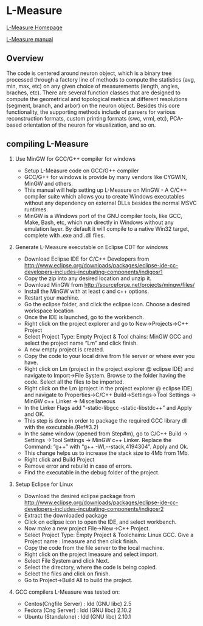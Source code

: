 # L-Measure
[L-Measure Homepage](http://cng.gmu.edu:8080/Lm/)


[L-Measure manual](http://cng.gmu.edu:8080/Lm/help/index.htm)
## Overview
 The code is centered around neuron object, which is a binary tree processed through a factory line of methods to compute the statistics (avg, min, max, etc) on any given choice of measurements (length, angles, braches, etc). There are several function classes that are designed to compute the geometrical and topological metrics at different resolutions (segment, branch, and arbor) on the neuron object. Besides this core functionality, the supporting methods include of parsers for various reconstruction formats, custom printing formats (swc, vrml, etc), PCA-based orientation of the neuron for visualization, and so on.
 
## compiling L-Measure
1.	Use MinGW for GCC/G++ compiler for windows
    *	Setup L-Measure code on GCC/G++ compiler
    *	GCC/G++ for windows is provide by many vendors like CYGWIN, MinGW and others.
    *	This manual will help setting up L-Measure on MinGW - A C/C++ compiler suite which allows you to create Windows executables       without any dependency on external DLLs besides the normal MSVC runtimes.
    *	MinGW is a Windows port of the GNU compiler tools, like GCC, Make, Bash, etc, which run directly in Windows without any          emulation layer. By default it will compile to a native Win32 target, complete with .exe and .dll files.

2.	Generate L-Measure executable on Eclipse CDT for windows
    *	Download Eclipse IDE for C/C++ Developers from    http://www.eclipse.org/downloads/packages/eclipse-ide-cc-developers-includes-incubating-components/indigosr1
    *	Copy the zip into any desired location and unzip it.
    *	Download MinGW from http://sourceforge.net/projects/mingw/files/
    *	Install the MinGW with at least c and c++ options.
    *	Restart your machine.
    *	Go the eclipse folder, and click the eclipse icon. Choose a desired workspace location
    *	Once the IDE is launched, go to the workbench.
    *	Right click on the project explorer and go to New->Projects->C++ Project
    *	Select Project Type: Empty Project & Tool chains: MinGW GCC and select the project name “Lm” and click finish.
    *	A new empty project is created.
    *	Copy the code to your local drive from file server or where ever you have.
    *	Right click on Lm (project in the project explorer @ eclipse IDE) and navigate to Import->File System. Browse to the    folder having the code. Select all the files to be imported.
    *	Right click on the Lm (project in the project explorer @ eclipse IDE) and navigate to  Properties->C/C++ Build->Settings->Tool Settings -> MinGW c++ Linker -> Miscellaneous 
    *	In the Linker Flags add “-static-libgcc -static-libstdc++” and Apply and OK. 
    *	This  step is done in order to package the required GCC library dll with the executable.(Ref#3.2)
    *	In the same window (opened from Step#m), go to C/C++ Build -> Settings ->Tool Settings -> MinGW c++ Linker. Replace the Command: “g++” with “g++ -Wl,--stack,4194304”. Apply and Ok.
    *	This change helps us to increase the stack size to 4Mb from 1Mb.
    *	Right click and Build Project
    *	Remove error and rebuild in case of errors.
    *	Find the executable in the debug folder of the project.
3.	Setup Eclipse for Linux
      *	Download the desired eclipse package from http://www.eclipse.org/downloads/packages/eclipse-ide-cc-developers-includes-incubating-components/indigosr2
      *	Extract the downloaded  package
      *	Click on eclipse icon to open the IDE, and select workbench.
      *	Now make a new project File->New->C++ Project.
      *	Select Project Type: Empty Project & Toolchains: Linux GCC. Give a Project name : lmeasure and then click finish.
      *	Copy the code from the file server to the local machine.
      *	Right click on the project lmeasure and select import.
      *	Select File System and click Next.
      *	Select the directory, where the code is being copied.
      *	Select the files and click on finish.
      *	Go to Project->Build All to build the project.
4. GCC compilers L-Measure was tested on:
      * Centos(Cngfile Server) : ldd (GNU libc) 2.5
      * Fedora (Cng Server) : ldd (GNU libc) 2.10.2
      * Ubuntu (Standalone) : ldd (GNU libc) 2.10.1

